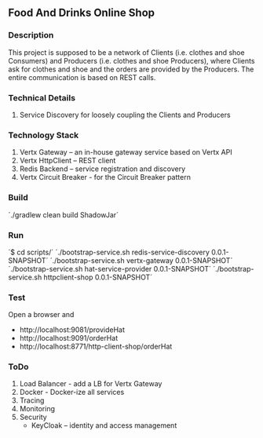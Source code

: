 ## Food And Drinks Online Shop

### Description

This project is supposed to be a network of Clients (i.e. clothes and shoe Consumers) and Producers (i.e. clothes and shoe Producers), where Clients ask for clothes and shoe and the orders are provided by the Producers.
The entire communication is based on REST calls.

### Technical Details

1. Service Discovery for loosely coupling the Clients and Producers

### Technology Stack

1. Vertx Gateway –  an in-house gateway service based on Vertx API
2. Vertx HttpClient – REST client
3. Redis Backend – service registration and discovery
4. Vertx Circuit Breaker - for the Circuit Breaker pattern

### Build

´./gradlew clean build ShadowJar´

### Run

´$ cd scripts/´
´./bootstrap-service.sh redis-service-discovery 0.0.1-SNAPSHOT´
´./bootstrap-service.sh vertx-gateway 0.0.1-SNAPSHOT´
´./bootstrap-service.sh hat-service-provider 0.0.1-SNAPSHOT´
´./bootstrap-service.sh httpclient-shop 0.0.1-SNAPSHOT´

### Test

Open a browser and
- http://localhost:9081/provideHat
- http://localhost:9091/orderHat
- http://localhost:8771/http-client-shop/orderHat

### ToDo

1. Load Balancer - add a LB for Vertx Gateway 
2. Docker - Docker-ize all services
3. Tracing
4. Monitoring
5. Security
    - KeyCloak – identity and access management
